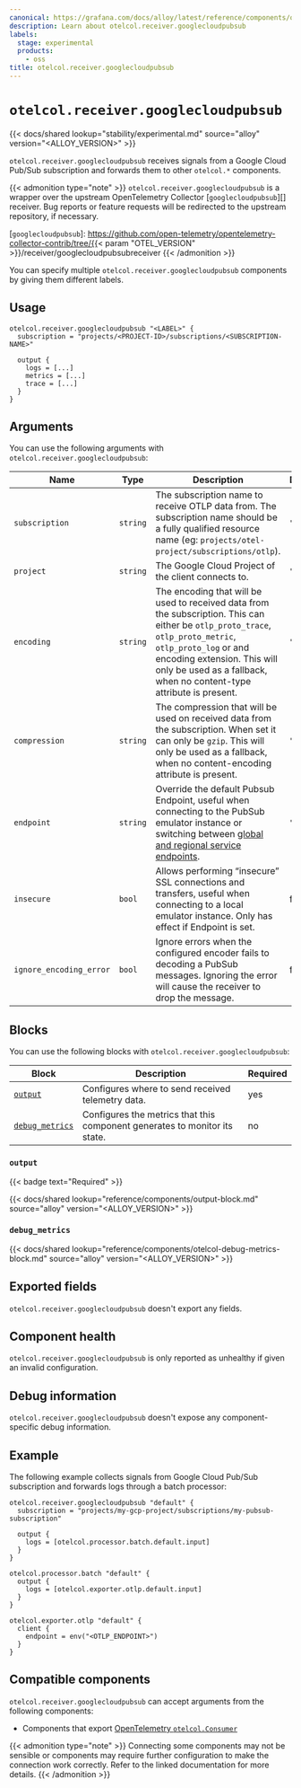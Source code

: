 ```yaml
---
canonical: https://grafana.com/docs/alloy/latest/reference/components/otelcol/otelcol.receiver.googlecloudpubsub/
description: Learn about otelcol.receiver.googlecloudpubsub
labels:
  stage: experimental
  products:
    - oss
title: otelcol.receiver.googlecloudpubsub
---
```


# `otelcol.receiver.googlecloudpubsub`

{{< docs/shared lookup="stability/experimental.md" source="alloy" version="<ALLOY_VERSION>" >}}

`otelcol.receiver.googlecloudpubsub` receives signals from a Google Cloud Pub/Sub subscription and forwards them to other `otelcol.*` components.

{{< admonition type="note" >}}
`otelcol.receiver.googlecloudpubsub` is a wrapper over the upstream OpenTelemetry Collector [`googlecloudpubsub`][] receiver.
Bug reports or feature requests will be redirected to the upstream repository, if necessary.

[`googlecloudpubsub`]: https://github.com/open-telemetry/opentelemetry-collector-contrib/tree/{{< param "OTEL_VERSION" >}}/receiver/googlecloudpubsubreceiver
{{< /admonition >}}

You can specify multiple `otelcol.receiver.googlecloudpubsub` components by giving them different labels.

## Usage

```alloy
otelcol.receiver.googlecloudpubsub "<LABEL>" {
  subscription = "projects/<PROJECT-ID>/subscriptions/<SUBSCRIPTION-NAME>"

  output {
    logs = [...]
    metrics = [...]
    trace = [...]
  }
}
```

## Arguments

You can use the following arguments with `otelcol.receiver.googlecloudpubsub`:

| Name                    | Type     | Description                                                                                                                                                                                                                                                     | Default | Required |
|-------------------------|----------|-----------------------------------------------------------------------------------------------------------------------------------------------------------------------------------------------------------------------------------------------------------------|---------|----------|
| `subscription`          | `string` | The subscription name to receive OTLP data from. The subscription name should be a fully qualified resource name (eg: `projects/otel-project/subscriptions/otlp`).                                                                                              | `""`    | yes      |
| `project`               | `string` | The Google Cloud Project of the client connects to.                                                                                                                                                                                                             | `""`    | no       |
| `encoding`              | `string` | The encoding that will be used to received data from the subscription. This can either be `otlp_proto_trace`, `otlp_proto_metric`, `otlp_proto_log` or and encoding extension. This will only be used as a fallback, when no content-type attribute is present. | `""`    | no       |
| `compression`           | `string` | The compression that will be used on received data from the subscription. When set it can only be `gzip`. This will only be used as a fallback, when no content-encoding attribute is present.                                                                  | `""`    | no       |
| `endpoint`              | `string` | Override the default Pubsub Endpoint, useful when connecting to the PubSub emulator instance or switching between [global and regional service endpoints][].                                                                                                    | `""`    | no       |
| `insecure`              | `bool`   | Allows performing “insecure” SSL connections and transfers, useful when connecting to a local emulator instance. Only has effect if Endpoint is set.                                                                                                            | false   | no       |
| `ignore_encoding_error` | `bool`   | Ignore errors when the configured encoder fails to decoding a PubSub messages. Ignoring the error will cause the receiver to drop the message.                                                                                                                  | false   | no       |

[global and regional service endpoints]: https://cloud.google.com/pubsub/docs/reference/service_apis_overview#service_endpoints

## Blocks

You can use the following blocks with `otelcol.receiver.googlecloudpubsub`:

| Block                            | Description                                                                | Required |
|----------------------------------|----------------------------------------------------------------------------|----------|
| [`output`][output]               | Configures where to send received telemetry data.                          | yes      |
| [`debug_metrics`][debug_metrics] | Configures the metrics that this component generates to monitor its state. | no       |

[debug_metrics]: #debug_metrics
[output]: #output

### `output`

{{< badge text="Required" >}}

{{< docs/shared lookup="reference/components/output-block.md" source="alloy" version="<ALLOY_VERSION>" >}}

### `debug_metrics`

{{< docs/shared lookup="reference/components/otelcol-debug-metrics-block.md" source="alloy" version="<ALLOY_VERSION>" >}}

## Exported fields

`otelcol.receiver.googlecloudpubsub` doesn't export any fields.

## Component health

`otelcol.receiver.googlecloudpubsub` is only reported as unhealthy if given an invalid configuration.

## Debug information

`otelcol.receiver.googlecloudpubsub` doesn't expose any component-specific debug information.

## Example

The following example collects signals from Google Cloud Pub/Sub subscription and forwards logs through a batch processor:

```alloy
otelcol.receiver.googlecloudpubsub "default" {
  subscription = "projects/my-gcp-project/subscriptions/my-pubsub-subscription"

  output {
    logs = [otelcol.processor.batch.default.input]
  }
}

otelcol.processor.batch "default" {
  output {
    logs = [otelcol.exporter.otlp.default.input]
  }
}

otelcol.exporter.otlp "default" {
  client {
    endpoint = env("<OTLP_ENDPOINT>")
  }
}
```

<!-- START GENERATED COMPATIBLE COMPONENTS -->

## Compatible components

`otelcol.receiver.googlecloudpubsub` can accept arguments from the following components:

- Components that export [OpenTelemetry `otelcol.Consumer`](../../../compatibility/#opentelemetry-otelcolconsumer-exporters)


{{< admonition type="note" >}}
Connecting some components may not be sensible or components may require further configuration to make the connection work correctly.
Refer to the linked documentation for more details.
{{< /admonition >}}

<!-- END GENERATED COMPATIBLE COMPONENTS -->
